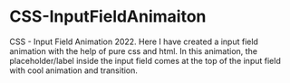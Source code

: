 # CSS-InputFieldAnimaiton
CSS - Input Field Animation 2022. Here I have created a input field animation with the help of pure css and html. In this animation, the placeholder/label inside the input field comes at the top of the input field with cool animation and transition.
